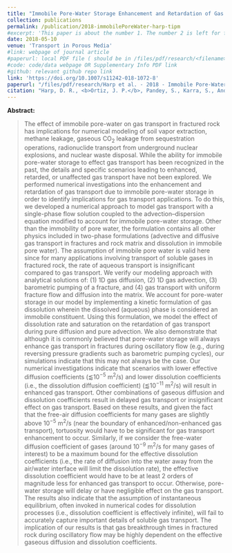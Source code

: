 ```yaml
---
title: "Immobile Pore-Water Storage Enhancement and Retardation of Gas Transport in Fractured Rock" 
collection: publications
permalink: /publication/2018-immobilePoreWater-harp-tipm
#excerpt: 'This paper is about the number 1. The number 2 is left for future work.'
date: 2018-05-10 
venue: 'Transport in Porous Media'
#link: webpage of journal article
#paperurl: local PDF file ( should be in /files/pdf/research/<filename>.pdf )
#code: code/data webpage OR Supplementary Info PDF link
#github: relevant github repo link
link: 'https://doi.org/10.1007/s11242-018-1072-8'
paperurl: "/files/pdf/research/Harp et al. - 2018 - Immobile Pore-Water Storage Enhancement and Retardation of Gas Transport in Fractured Rock.pdf"
citation: "Harp, D. R., <b>Ortiz, J. P.</b>, Pandey, S., Karra, S., Anderson, D., Bradley, C., Viswanathan, H., & Stauffer, P. H. (2018). Immobile pore-water storage enhancement and retardation of gas transport in fractured rock. <i>Transport in Porous Media</i>, 124(2), 369-394."
---
```

<!-- This paper is about the number 1. The number 2 is left for future work. -->

<!-- [Download paper here](https://link.springer.com/content/pdf/10.1007/s11242-018-1072-8.pdf?pdf=button) -->

**Abstract:**
> The effect of immobile pore-water on gas transport in fractured rock has implications for numerical modeling of soil vapor extraction, methane leakage, gaseous CO<sub>2</sub> leakage from sequestration operations, radionuclide transport from underground nuclear explosions, and nuclear waste disposal. While the ability for immobile pore-water storage to effect gas transport has been recognized in the past, the details and specific scenarios leading to enhanced, retarded, or unaffected gas transport have not been explored. We performed numerical investigations into the enhancement and retardation of gas transport due to immobile pore-water storage in order to identify implications for gas transport applications. To do this, we developed a numerical approach to model gas transport with a single-phase flow solution coupled to the advection–dispersion equation modified to account for immobile pore-water storage. Other than the immobility of pore water, the formulation contains all other physics included in two-phase formulations (advective and diffusive gas transport in fractures and rock matrix and dissolution in immobile pore water). The assumption of immobile pore water is valid here since for many applications involving transport of soluble gases in fractured rock, the rate of aqueous transport is insignificant compared to gas transport. We verify our modeling approach with analytical solutions of: (1) 1D gas diffusion, (2) 1D gas advection, (3) barometric pumping of a fracture, and (4) gas transport with uniform fracture flow and diffusion into the matrix. We account for pore-water storage in our model by implementing a kinetic formulation of gas dissolution wherein the dissolved (aqueous) phase is considered an immobile constituent. Using this formulation, we model the effect of dissolution rate and saturation on the retardation of gas transport during pure diffusion and pure advection. We also demonstrate that although it is commonly believed that pore-water storage will always enhance gas transport in fractures during oscillatory flow (e.g., during reversing pressure gradients such as barometric pumping cycles), our simulations indicate that this may not always be the case. Our numerical investigations indicate that scenarios with lower effective diffusion coefficients (⪅10<sup>−5</sup> m<sup>2</sup>/s) and lower dissolution coefficients (i.e., the dissolution diffusion coefficient) (⪅10<sup>−11</sup> m<sup>2</sup>/s) will result in enhanced gas transport. Other combinations of gaseous diffusion and dissolution coefficients result in delayed gas transport or insignificant effect on gas transport. Based on these results, and given the fact that the free-air diffusion coefficients for many gases are slightly above 10<sup>−5</sup> m<sup>2</sup>/s (near the boundary of enhanced/non-enhanced gas transport), tortuosity would have to be significant for gas transport enhancement to occur. Similarly, if we consider the free-water diffusion coefficient of gases (around 10<sup>−9</sup> m<sup>2</sup>/s for many gases of interest) to be a maximum bound for the effective dissolution coefficients (i.e., the rate of diffusion into the water away from the air/water interface will limit the dissolution rate), the effective dissolution coefficient would have to be at least 2 orders of magnitude less for enhanced gas transport to occur. Otherwise, pore-water storage will delay or have negligible effect on the gas transport. The results also indicate that the assumption of instantaneous equilibrium, often invoked in numerical codes for dissolution processes (i.e., dissolution coefficient is effectively infinite), will fail to accurately capture important details of soluble gas transport. The implication of our results is that gas breakthrough times in fractured rock during oscillatory flow may be highly dependent on the effective gaseous diffusion and dissolution coefficients.
